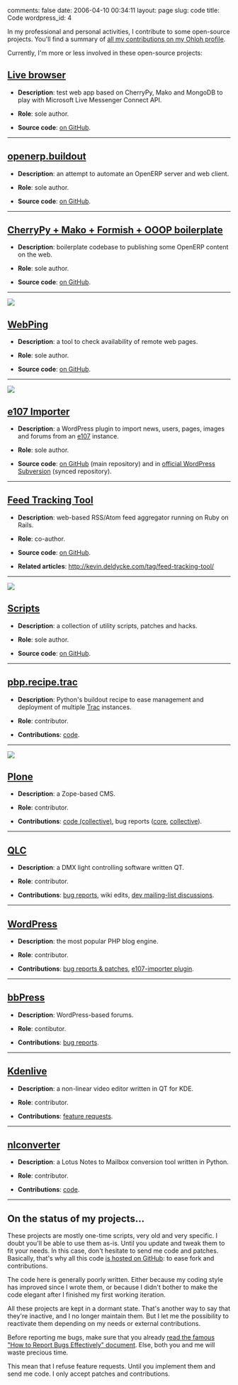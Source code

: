 comments: false
date: 2006-04-10 00:34:11
layout: page
slug: code
title: Code
wordpress_id: 4

In my professional and personal activities, I contribute to some open-source projects. You'll find a summary of [all my contributions on my Ohloh profile](http://ohloh.net/accounts/kevin).

Currently, I'm more or less involved in these open-source projects:

## [Live browser](http://github.com/kdeldycke/live_browser)

  * **Description**: test web app based on CherryPy, Mako and MongoDB to play with Microsoft Live Messenger Connect API.

  * **Role**: sole author.

  * **Source code**: [on GitHub](http://github.com/kdeldycke/live_browser).

* * *

## [openerp.buildout](http://github.com/kdeldycke/openerp.buildout)

  * **Description**: an attempt to automate an OpenERP server and web client.

  * **Role**: sole author.

  * **Source code**: [on GitHub](http://github.com/kdeldycke/openerp.buildout).

* * *

## [CherryPy + Mako + Formish + OOOP boilerplate](http://github.com/kdeldycke/cherrypy_mako_formish_ooop_boilerplate)

  * **Description**: boilerplate codebase to publishing some OpenERP content on the web.

  * **Role**: sole author.

  * **Source code**: [on GitHub](http://github.com/kdeldycke/cherrypy_mako_formish_ooop_boilerplate).

* * *

[![](http://kevin.deldycke.com/wp-content/uploads/2011/08/webping-dashboard.png)](http://kevin.deldycke.com/wp-content/uploads/2011/08/webping-dashboard.png)

## [WebPing](http://github.com/kdeldycke/webping)

  * **Description**: a tool to check availability of remote web pages.

  * **Role**: sole author.

  * **Source code**: [on GitHub](http://github.com/kdeldycke/webping).

* * *

[![](http://kevin.deldycke.com/wp-content/uploads/2011/04/e107-importer-12-option-panel.png)](http://kevin.deldycke.com/wp-content/uploads/2011/05/e107-importer-v1-3-option-panel.png)

## [e107 Importer](http://wordpress.org/extend/plugins/e107-importer/)

  * **Description**: a WordPress plugin to import news, users, pages, images and forums from an [e107](http://www.e107.org) instance.

  * **Role**: sole author.

  * **Source code**: [on GitHub](http://github.com/kdeldycke/e107-importer) (main repository) and in [official WordPress Subversion](http://plugins.trac.wordpress.org/browser/e107-importer) (synced repository).

* * *

## [Feed Tracking Tool](http://github.com/kdeldycke/feed-tracking-tool)

  * **Description**: web-based RSS/Atom feed aggregator running on Ruby on Rails.

  * **Role**: co-author.

  * **Source code**: [on GitHub](http://github.com/kdeldycke/feed-tracking-tool).

  * **Related articles**: http://kevin.deldycke.com/tag/feed-tracking-tool/

* * *

[![](http://kevin.deldycke.com/wp-content/uploads/2006/04/gnu-gpl-logo.png)](http://kevin.deldycke.com/wp-content/uploads/2006/04/gnu-gpl-logo.png)

## [Scripts](http://github.com/kdeldycke/scripts)

  * **Description**: a collection of utility scripts, patches and hacks.

  * **Role**: sole author.

  * **Source code**: [on GitHub](http://github.com/kdeldycke/scripts).

* * *

## [pbp.recipe.trac](http://pypi.python.org/pypi/pbp.recipe.trac)

  * **Description**: Python's buildout recipe to ease management and deployment of multiple [Trac](http://trac.edgewall.org) instances.

  * **Role**: contributor.

  * **Contributions**: [code](http://bitbucket.org/tarek/atomisator/changesets).

* * *

![](http://kevin.deldycke.com/wp-content/uploads/2006/04/plone-logo.png)

## [Plone](http://plone.org)

  * **Description**: a Zope-based CMS.

  * **Role**: contributor.

  * **Contributions**: [code (collective)](http://dev.plone.org/collective/search?q=kdeldycke&changeset=on), bug reports ([core](http://dev.plone.org/plone/search?q=kdeldycke&ticket=on), [collective](http://plone.org/author/kdeldycke)).

* * *

## [QLC](http://sourceforge.net/projects/qlc/)

  * **Description**: a DMX light controlling software written QT.

  * **Role**: contributor.

  * **Contributions**: [bug reports](http://sourceforge.net/apps/trac/qlc/query?reporter=~kevin-deldycke), wiki edits, [dev mailing-list discussions](http://sourceforge.net/search/index.php?group_id=44856&type_of_search=mlists&ml_name=qlc-devel&words=%22Kevin+Deldycke%22).

* * *

## [WordPress](http://wordpress.org)

  * **Description**: the most popular PHP blog engine.

  * **Role**: contributor.

  * **Contributions**: [bug reports & patches](http://core.trac.wordpress.org/query?reporter=~Coolkevman), [e107-importer plugin](http://wordpress.org/extend/plugins/e107-importer/).

* * *

## [bbPress](http://bbpress.org)

  * **Description**: WordPress-based forums.

  * **Role**: contibutor.

  * **Contributions**: [bug reports](http://trac.bbpress.org/query?reporter=~Coolkevman).

* * *

## [Kdenlive](http://kdenlive.org)

  * **Description**: a non-linear video editor written in QT for KDE.

  * **Role**: contributor.

  * **Contributions**: [feature requests](http://google.com/search?q="kevin-deldycke"+site%3Akdenlive.org%2Fmantis%2F).

* * *

## [nlconverter](http://code.google.com/p/nlconverter)

  * **Description**: a Lotus Notes to Mailbox conversion tool written in Python.

  * **Role**: contributor.

  * **Contributions**: [code](http://code.google.com/p/nlconverter/people/detail?u=kevin.deldycke).

* * *

## On the status of my projects...

These projects are mostly one-time scripts, very old and very specific. I doubt you'll be able to use them as-is. Until you update and tweak them to fit your needs. In this case, don't hesitate to send me code and patches. Basically, that's why all this code [is hosted on GitHub](http://github.com/kdeldycke): to ease fork and contributions.

The code here is generally poorly written. Either because my coding style has improved since I wrote them, or because I didn't bother to make the code elegant after I finished my first working iteration.

All these projects are kept in a dormant state. That's another way to say that they're inactive, and I no longer maintain them. But I let me the possibility to reactivate them depending on my needs or external contributions.

Before reporting me bugs, make sure that you already [read the famous "How to Report Bugs Effectively" document](http://www.chiark.greenend.org.uk/~sgtatham/bugs.html). Else, both you and me will waste precious time.

This mean that I refuse feature requests. Until you implement them and send me code. I only accept patches and contributions.
